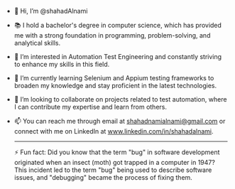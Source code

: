 
- 👋 Hi, I’m @shahadAlnami
- 📚 I hold a bachelor's degree in computer science, which has provided me with a strong foundation in programming, problem-solving, and analytical skills.
- 👀 I’m interested in Automation Test Engineering and constantly striving to enhance my skills in this field.
- 🌱 I’m currently learning Selenium and Appium testing frameworks to broaden my knowledge and stay proficient in the latest technologies.
- 💞️ I’m looking to collaborate on projects related to test automation, where I can contribute my expertise and learn from others.
- 📫 You can reach me through email at shahadnamialnami@gmail.com or connect with me on LinkedIn at www.linkedin.com/in/shahadalnami.
  
  **********************************************************************************************************************************************************

  ⚡ Fun fact: Did you know that the term "bug" in software development originated when an insect (moth) got trapped in a computer in 1947?
              This incident led to the term "bug" being used to describe software issues, and "debugging" became the process of fixing them.


<!---
shahadAlnami/shahadAlnami is a ✨ special ✨ repository because its `README.md` (this file) appears on your GitHub profile.
You can click the Preview link to take a look at your changes.
--->
